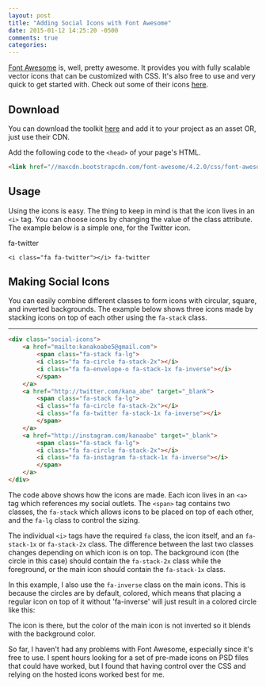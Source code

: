 ```yaml
---
layout: post
title: "Adding Social Icons with Font Awesome"
date: 2015-01-12 14:25:20 -0500
comments: true
categories: 
---
```


[Font Awesome](http://fortawesome.github.io/Font-Awesome/) is, well, pretty awesome. It provides you with fully scalable vector icons that can be customized with CSS. It's also free to use and very quick to get started with. Check out some of their icons [here](http://fortawesome.github.io/Font-Awesome/icons/).

## Download
You can download the toolkit [here](http://fortawesome.github.io/Font-Awesome/assets/font-awesome-4.2.0.zip) and add it to your project as an asset OR, just use their CDN. 
<!-- more -->
Add the following code to the `<head>` of your page's HTML. 

```html
<link href="//maxcdn.bootstrapcdn.com/font-awesome/4.2.0/css/font-awesome.min.css" rel="stylesheet"> 
```


## Usage

Using the icons is easy. The thing to keep in mind is that the icon lives in an `<i>` tag. You can choose icons by changing the value of the class attribute. The example below is a simple one, for the Twitter icon. 

<i class="fa fa-twitter"></i> fa-twitter

```
<i class="fa fa-twitter"></i> fa-twitter
```

## Making Social Icons

You can easily combine different classes to form icons with circular, square, and inverted backgrounds. The example below shows three icons made by stacking icons on top of each other using the `fa-stack` class. 

<div class="social-icons">
	<a href="mailto:kanakoabe5@gmail.com"><span class="fa-stack fa-lg">
	  <i class="fa fa-circle fa-stack-2x"></i>
	  <i class="fa fa-envelope-o fa-stack-1x fa-inverse"></i>
	</span></a>
	<a href="http://twitter.com/kana_abe" target="_blank"><span class="fa-stack fa-lg">
	  <i class="fa fa-circle fa-stack-2x"></i>
	  <i class="fa fa-twitter fa-stack-1x fa-inverse"></i>
	</span></a>
	<a href="http://instagram.com/kanaabe" target="_blank"><span class="fa-stack fa-lg">
	  <i class="fa fa-circle fa-stack-2x"></i>
	  <i class="fa fa-instagram fa-stack-1x fa-inverse"></i>
	</span></a>
</div>

---

```html
<div class="social-icons">
	<a href="mailto:kanakoabe5@gmail.com">
		<span class="fa-stack fa-lg">
	  	<i class="fa fa-circle fa-stack-2x"></i>
	  	<i class="fa fa-envelope-o fa-stack-1x fa-inverse"></i>
		</span>
	</a>
	<a href="http://twitter.com/kana_abe" target="_blank">
		<span class="fa-stack fa-lg">
	  	<i class="fa fa-circle fa-stack-2x"></i>
	  	<i class="fa fa-twitter fa-stack-1x fa-inverse"></i>
		</span>
	</a>
	<a href="http://instagram.com/kanaabe" target="_blank">
		<span class="fa-stack fa-lg">
	  	<i class="fa fa-circle fa-stack-2x"></i>
	  	<i class="fa fa-instagram fa-stack-1x fa-inverse"></i>
		</span>
	</a>
</div>
```

The code above shows how the icons are made. Each icon lives in an `<a>` tag which references my social outlets. The `<span>` tag contains two classes, the `fa-stack` which allows icons to be placed on top of each other, and the `fa-lg` class to control the sizing. 


The individual `<i>` tags have the required `fa` class, the icon itself, and an `fa-stack-1x` or `fa-stack-2x` class. The difference between the last two classes changes depending on which icon is on top. The background icon (the circle in this case) should contain the `fa-stack-2x` class while the foreground, or the main icon should contain the `fa-stack-1x` class.


In this example, I also use the `fa-inverse` class on the main icons. This is because the circles are by default, colored, which means that placing a regular icon on top of it without 'fa-inverse' will just result in a colored circle like this: 

<a href="http://instagram.com/kanaabe" target="_blank"><span class="fa-stack fa-lg">
	  <i class="fa fa-circle fa-stack-2x"></i>
	  <i class="fa fa-instagram fa-stack-1x"></i>
</span></a>

The icon is there, but the color of the main icon is not inverted so it blends with the background color. 

So far, I haven't had any problems with Font Awesome, especially since it's free to use. I spent hours looking for a set of pre-made icons on PSD files that could have worked, but I found that having control over the CSS and relying on the hosted icons worked best for me. 